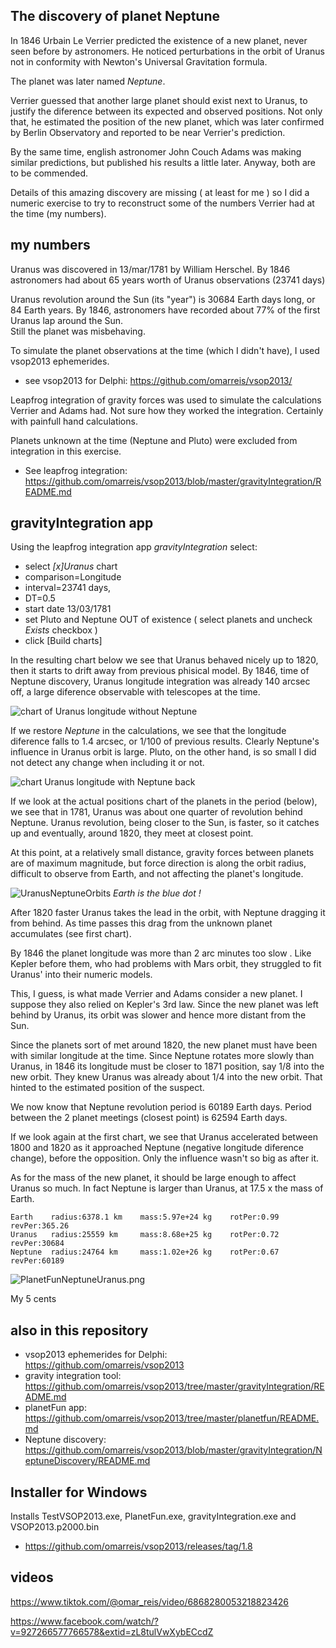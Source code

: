 ## The discovery of planet Neptune

In 1846 Urbain Le Verrier predicted the existence of a new planet,
never seen before by astronomers. He noticed perturbations in the 
orbit of Uranus not in conformity with Newton's Universal Gravitation formula.

The planet was later named *Neptune*.

Verrier guessed that another large planet should exist next to Uranus, 
to justify the diference between its expected and observed positions. 
Not only that, he estimated the position of the new planet, 
which was later confirmed by Berlin Observatory and reported to be 
near Verrier's prediction.

By the same time, english astronomer John Couch Adams was making
similar predictions, but published his results a little later.
Anyway, both are to be commended.

Details of this amazing discovery are missing ( at least for me )
so I did a numeric exercise to try to reconstruct some of the 
numbers Verrier had at the time (my numbers).  

## my numbers

Uranus was discovered in 13/mar/1781 by William Herschel.
By 1846 astronomers had about 65 years worth of Uranus observations (23741 days)

Uranus revolution around the Sun (its "year") is 30684 Earth days long, or 84 Earth years. 
By 1846, astronomers have recorded about 77% of the first Uranus lap around the Sun.  
Still the planet was misbehaving.

To simulate the planet observations at the time (which I didn't have), I used vsop2013 ephemerides. 

* see vsop2013 for Delphi: https://github.com/omarreis/vsop2013/

Leapfrog integration of gravity forces was used to simulate the calculations Verrier and Adams had.
Not sure how they worked the integration. Certainly with painfull hand calculations. 

Planets unknown at the time (Neptune and Pluto) were excluded from integration in this exercise.

* See leapfrog integration: https://github.com/omarreis/vsop2013/blob/master/gravityIntegration/README.md 
   
## gravityIntegration app

Using the leapfrog integration app *gravityIntegration* select:

  * select *[x]Uranus* chart
  * comparison=Longitude
  * interval=23741 days, 
  * DT=0.5 
  * start date 13/03/1781 
  * set Pluto and Neptune OUT of existence ( select planets and uncheck *Exists* checkbox )
  * click [Build charts]

In the resulting chart below we see that Uranus behaved nicely up to 1820, 
then it starts to drift away from previous phisical model. By 1846, time of Neptune discovery, 
Uranus longitude integration was already 140 arcsec off, a large diference observable with telescopes at the time.

![chart of Uranus longitude without Neptune](UranusLongitudeNoNeptune.png)

If we restore *Neptune* in the calculations, we see that the longitude diference falls to 1.4 arcsec, or 1/100 of previous results. Clearly Neptune's influence in Uranus orbit is large. Pluto, on the other hand, is so small I did not detect any change when including it or not.  

![chart Uranus longitude with Neptune back](UranusLongitudeWithNeptuneAdded.png)

If we look at the actual positions chart of the planets in the period (below),
we see that in 1781, Uranus was about one quarter of revolution
behind Neptune.  Uranus revolution, being closer to the Sun,
is faster, so it catches up and eventually, around 1820, 
they meet at closest point.   

At this point, at a relatively small distance, gravity forces between planets 
are of maximum magnitude, but force direction is along the orbit radius,
difficult to observe from Earth, and not affecting the planet's longitude. 

![UranusNeptuneOrbits](UranusNeptune1871-1846.png)
*Earth is the blue dot !*

After 1820 faster Uranus takes the lead in the orbit, 
with Neptune dragging it from behind. As time passes this drag from 
the unknown planet accumulates (see first chart).  

By 1846 the planet longitude was more than 2 arc minutes too slow .
Like Kepler before them, who had problems with Mars orbit, 
they struggled to fit Uranus' into their numeric models. 

This, I guess, is what made Verrier and Adams consider a new planet.
I suppose they also relied on Kepler's 3rd law. Since the new planet was 
left behind by Uranus, its orbit was slower and hence more distant from the Sun.  

Since the planets sort of met around 1820, the new planet must have been 
with similar longitude at the time. Since Neptune rotates more slowly than Uranus, 
in 1846 its longitude must be closer to 1871 position, say 1/8 into the new orbit.
They knew Uranus was already about 1/4 into the new orbit. 
That hinted to the estimated position of the suspect.

We now know that Neptune revolution period is 60189 Earth days.
Period between the 2 planet meetings (closest point) is 62594 Earth days.

If we look again at the first chart, we see that Uranus accelerated between 
1800 and 1820 as it approached Neptune (negative longitude diference change),
before the opposition. Only the influence wasn't so big as after it.

As for the mass of the new planet, it should be large enough to affect Uranus so much.
In fact Neptune is larger than Uranus, at 17.5 x the mass of Earth. 


    Earth    radius:6378.1 km    mass:5.97e+24 kg    rotPer:0.99    revPer:365.26  
    Uranus   radius:25559 km     mass:8.68e+25 kg    rotPer:0.72    revPer:30684  
    Neptune  radius:24764 km     mass:1.02e+26 kg    rotPer:0.67    revPer:60189  
    
![PlanetFunNeptuneUranus.png](PlanetFunNeptuneUranus.png)


My 5 cents

## also in this repository
* vsop2013 ephemerides for Delphi: https://github.com/omarreis/vsop2013
* gravity integration tool: https://github.com/omarreis/vsop2013/tree/master/gravityIntegration/README.md
* planetFun app: https://github.com/omarreis/vsop2013/tree/master/planetfun/README.md
* Neptune discovery: https://github.com/omarreis/vsop2013/blob/master/gravityIntegration/NeptuneDiscovery/README.md

## Installer for Windows 

Installs TestVSOP2013.exe, PlanetFun.exe, gravityIntegration.exe and VSOP2013.p2000.bin

* https://github.com/omarreis/vsop2013/releases/tag/1.8

## videos

https://www.tiktok.com/@omar_reis/video/6868280053218823426

https://www.facebook.com/watch/?v=927266577766578&extid=zL8tulVwXybECcdZ



